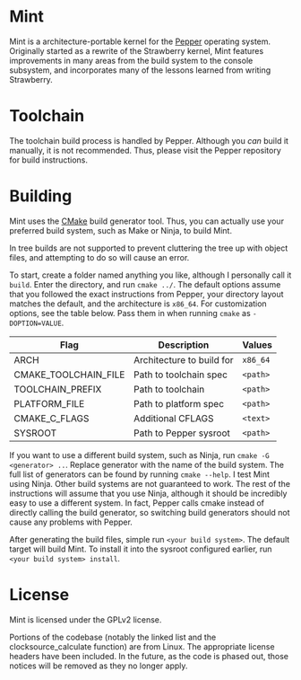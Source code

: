 # Mint
Mint is a architecture-portable kernel for the [Pepper](https://github.com/PoisonNinja/Pepper.git) operating system. Originally started as a rewrite of the Strawberry kernel, Mint features improvements in many areas from the build system to the console subsystem, and incorporates many of the lessons learned from writing Strawberry.

# Toolchain
The toolchain build process is handled by Pepper. Although you *can* build it manually, it is not recommended. Thus, please visit the Pepper repository for build instructions.

# Building
Mint uses the [CMake](https://cmake.org/) build generator tool. Thus, you can actually use your preferred build system, such as Make or Ninja, to build Mint.

In tree builds are not supported to prevent cluttering the tree up with object files, and attempting to do so will cause an error.

To start, create a folder named anything you like, although I personally call it `build`. Enter the directory, and run `cmake ../`. The default options assume that you followed the exact instructions from Pepper, your directory layout matches the default, and the architecture is `x86_64`. For customization options, see the table below. Pass them in when running `cmake` as `-DOPTION=VALUE`.

|Flag                |Description               | Values   |
|--------------------|--------------------------|----------|
|ARCH                |Architecture to build for | `x86_64` |
|CMAKE_TOOLCHAIN_FILE|Path to toolchain spec    | `<path>` |
|TOOLCHAIN_PREFIX    |Path to toolchain         | `<path>` |
|PLATFORM_FILE       |Path to platform spec     | `<path>` |
|CMAKE_C_FLAGS       |Additional CFLAGS         | `<text>` |
|SYSROOT             |Path to Pepper sysroot    | `<path>` |

If you want to use a different build system, such as Ninja, run `cmake -G <generator> ..`. Replace generator with the name of the build system. The full list of generators can be found by running `cmake --help`. I test Mint using Ninja. Other build systems are not guaranteed to work. The rest of the instructions will assume that you use Ninja, although it should be incredibly easy to use a different system. In fact, Pepper calls cmake instead of directly calling the build generator, so switching build generators should not cause any problems with Pepper.

After generating the build files, simple run `<your build system>`. The default target will build Mint. To install it into the sysroot configured earlier, run `<your build system> install`.

# License
Mint is licensed under the GPLv2 license.

Portions of the codebase (notably the linked list and the clocksource_calculate function) are from Linux. The appropriate license headers have been included. In the future, as the code is phased out, those notices will be removed as they no longer apply.
